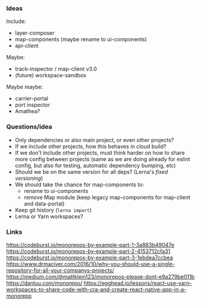 ### Ideas

Include:
- layer-composer
- map-components (maybe rename to ui-components)
- api-client

Maybe:
- track-inspector / map-client v3.0
- (future) workspace-sandbox

Maybe maybe:
- carrier-portal
- port inspector
- Amathea?


### Questions/idea

- Only dependencies or also main project, or even other projects?
- If we include other projects, how this behaves in cloud build?
- If we don't include other projects, must think harder on how to share more config between projects (same as we are doing already for eslint config, but also for testing, automatic dependency bumping, etc)
- Should we be on the same version for all deps? (Lerna's _fixed versioning_)
- We should take the chance for map-components to:
  - rename to ui-components
  - remove Map module (keep legacy map-components for map-client and data-portal) 
- Keep git history (`lerna import`)
- Lerna or Yarn workspaces?


### Links

https://codeburst.io/monorepos-by-example-part-1-3a883b49047e
https://codeburst.io/monorepos-by-example-part-2-4153712cfa31
https://codeburst.io/monorepos-by-example-part-3-1ebdea7ccbea
https://www.drmaciver.com/2016/10/why-you-should-use-a-single-repository-for-all-your-companys-projects/
https://medium.com/@mattklein123/monorepos-please-dont-e9a279be011b
https://danluu.com/monorepo/
https://egghead.io/lessons/react-use-yarn-workspaces-to-share-code-with-cra-and-create-react-native-app-in-a-monorepo
